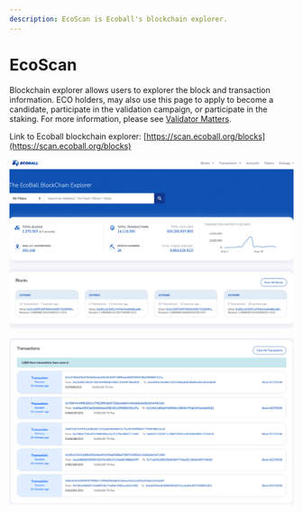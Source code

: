 ```yaml
---
description: EcoScan is Ecoball's blockchain explorer.
---
```


# EcoScan

Blockchain explorer allows users to explorer the block and transaction information. ECO holders, may also use this page to apply to become a candidate, participate in the validation campaign, or participate in the staking. For more information, please see [Validator Matters](../for-users/staking-and-voting/).

Link to Ecoball blockchain explorer: [https://scan.ecoball.org/blocks](https://scan.ecoball.org/blocks)

![blockchain explorer ](../.gitbook/assets/block-explorer-01.png)

![blockchain explorer ](../.gitbook/assets/block-explorer-02.png)

